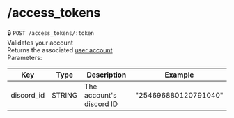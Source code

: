 # /access_tokens

:lock: `POST /access_tokens/:token`  
Validates your account  
Returns the associated [user account](../models/User.md)  
Parameters:  

| Key        | Type   | Description              | Example              |
|------------|--------|--------------------------|----------------------|
| discord_id | STRING | The account's discord ID | "254696880120791040" |

